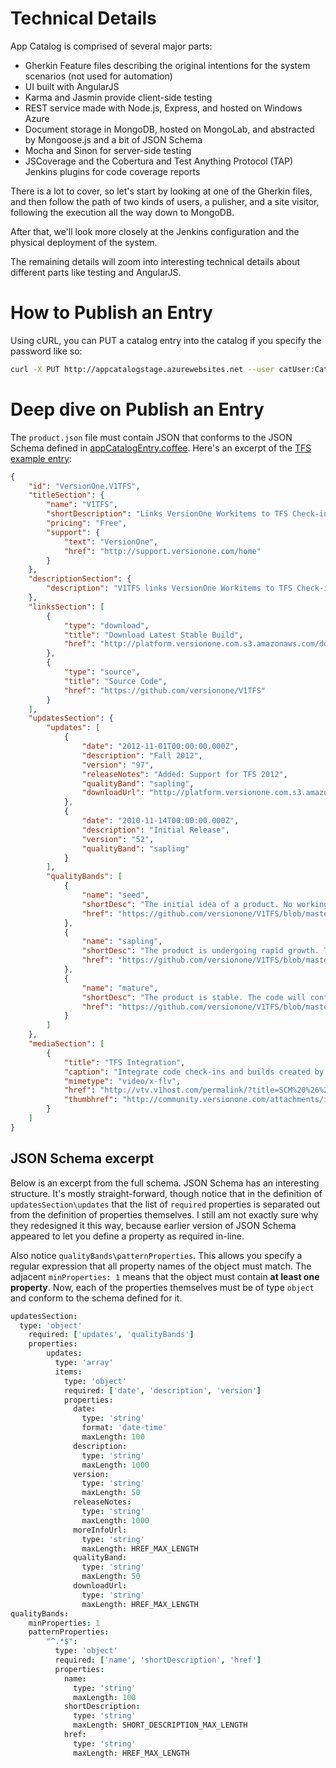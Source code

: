 # Technical Details

App Catalog is comprised of several major parts:

* Gherkin Feature files describing the original intentions for the system scenarios (not used for automation)
* UI built with AngularJS
* Karma and Jasmin provide client-side testing
* REST service made with Node.js, Express, and hosted on Windows Azure
* Document storage in MongoDB, hosted on MongoLab, and abstracted by Mongoose.js and a bit of JSON Schema
* Mocha and Sinon for server-side testing
* JSCoverage and the Cobertura and Test Anything Protocol (TAP) Jenkins plugins for code coverage reports

There is a lot to cover, so let's start by looking at one of the Gherkin files, and then follow the path of two kinds
of users, a pulisher, and a site visitor, following the execution all the way down to MongoDB.

After that, we'll look more closely at the Jenkins configuration and the physical deployment of the system.

The remaining details will zoom into interesting technical details about different parts like testing and AngularJS.

# How to Publish an Entry

Using cURL, you can PUT a catalog entry into the catalog if you specify the password like so:

```bash
curl -X PUT http://appcatalogstage.azurewebsites.net --user catUser:CatsRUs @product.json -H "Content-Type: application/json"
```
# Deep dive on Publish an Entry

The `product.json` file must contain JSON that conforms to the JSON Schema defined in [appCatalogEntry.coffee](https://github.com/versionone/VersionOne.AppCatalog.Web/blob/master/src/server/app/appCatalogEntry.coffee#L64). Here's an excerpt of the [TFS example entry](https://github.com/versionone/VersionOne.AppCatalog.Web/blob/master/src/server/test/examples/tfs.product.json):

```json
{
    "id": "VersionOne.V1TFS",
    "titleSection": {
        "name": "V1TFS",
        "shortDescription": "Links VersionOne Workitems to TFS Check-ins and Builds.",
        "pricing": "Free",
        "support": {
            "text": "VersionOne",
            "href": "http://support.versionone.com/home"
        }
    },
    "descriptionSection": {
        "description": "V1TFS links VersionOne Workitems to TFS Check-ins and Builds. The link from Workitems to Check-ins makes it easier to track down the source of a defect and perform code reviews. The link from Workitems to Builds enables teams to measure progress in terms of working software and to identify problems sooner. Using the links from Workitems to Builds, the VersionOne BuildRun Report can help a Release Manager select an appropriate build for release and can be the starting point for release notes."
    },
    "linksSection": [
        {
            "type": "download",
            "title": "Download Latest Stable Build",
            "href": "http://platform.versionone.com.s3.amazonaws.com/downloads/V1TFS2012.zip"
        },
        {
            "type": "source",
            "title": "Source Code",
            "href": "https://github.com/versionone/V1TFS"
        }
    ],
    "updatesSection": {
        "updates": [
            {
                "date": "2012-11-01T00:00:00.000Z",
                "description": "Fall 2012",
                "version": "97",
                "releaseNotes": "Added: Support for TFS 2012",
                "qualityBand": "sapling",
                "downloadUrl": "http://platform.versionone.com.s3.amazonaws.com/downloads/V1TFS2012.zip"
            },
            {
                "date": "2010-11-14T00:00:00.000Z",
                "description": "Initial Release",
                "version": "52",
                "qualityBand": "sapling"
            }
        ],
        "qualityBands": [
            {
                "name": "seed",
                "shortDesc": "The initial idea of a product. No working code.",
                "href": "https://github.com/versionone/V1TFS/blob/master/CONTRIBUTING.md#seed"
            },
            {
                "name": "sapling",
                "shortDesc": "The product is undergoing rapid growth. The code works but expect major changes.",
                "href": "https://github.com/versionone/V1TFS/blob/master/CONTRIBUTING.md#sapling"
            },
            {
                "name": "mature",
                "shortDesc": "The product is stable. The code will continue to evolve with minimum breaking changes.",
                "href": "https://github.com/versionone/V1TFS/blob/master/CONTRIBUTING.md#mature"
            }
        ]
    },
    "mediaSection": [
        {
            "title": "TFS Integration",
            "caption": "Integrate code check-ins and builds created by Microsoft's Team Foundation Server into VersionOne.",
            "mimetype": "video/x-flv",
            "href": "http://vtv.v1host.com/permalink/?title=SCM%20%26%20Build%3A%20Microsoft%20TFS&category=Integrations&edition=enterprise&release=undefined",
            "thumbhref": "http://community.versionone.com/attachments/imagefolder/gettingstarted/video.png"
        }
    ]
}
```
## JSON Schema excerpt

Below is an excerpt from the full schema. JSON Schema has an interesting structure. It's mostly straight-forward,
though notice that in the definition of `updatesSection\updates` that the list of `required` properties is separated out from the definition of properties themselves. I still am not exactly sure why they redesigned it this way, because earlier version of JSON Schema appeared to let you define a property as required in-line.

Also notice `qualityBands\patternProperties`. This allows you specify a regular expression that all property names of the object must match. The adjacent `minProperties: 1` means that the object must contain **at least one property**. Now, each of the properties themselves must be of type `object` and conform to the schema defined for it.

```coffee
updatesSection:
  type: 'object'
	required: ['updates', 'qualityBands']
	properties:
		updates:
		  type: 'array'
		  items:
		    type: 'object'
		    required: ['date', 'description', 'version']
		    properties:
		      date:
		        type: 'string'
		        format: 'date-time'
		        maxLength: 100
		      description:
		        type: 'string'
		        maxLength: 1000
		      version:
		        type: 'string'
		        maxLength: 50
		      releaseNotes:
		        type: 'string'
		        maxLength: 1000
		      moreInfoUrl:
		        type: 'string'
		        maxLength: HREF_MAX_LENGTH
		      qualityBand:
		        type: 'string'
		        maxLength: 50
		      downloadUrl:
		        type: 'string'
		        maxLength: HREF_MAX_LENGTH
qualityBands:
	minProperties: 1
	patternProperties:
		"^.*$":
		  type: 'object'
		  required: ['name', 'shortDescription', 'href']
		  properties:
		    name:
		      type: 'string'
		      maxLength: 100
		    shortDescription:
		      type: 'string'
		      maxLength: SHORT_DESCRIPTION_MAX_LENGTH
		    href:
		      type: 'string'
		      maxLength: HREF_MAX_LENGTH
```


